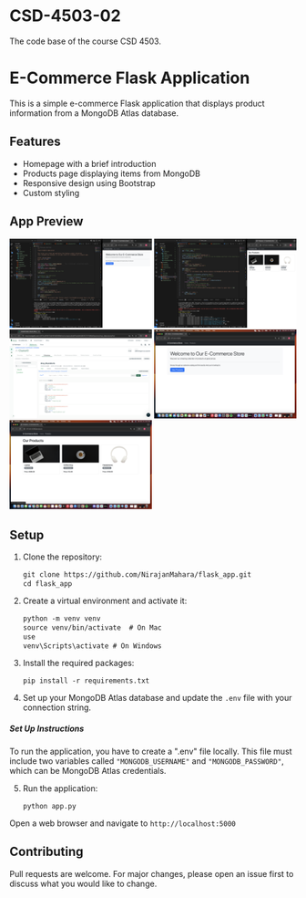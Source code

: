 # CSD-4503-02
The code base of the course CSD 4503.

# E-Commerce Flask Application

This is a simple e-commerce Flask application that displays product information from a MongoDB Atlas database.

## Features

- Homepage with a brief introduction
- Products page displaying items from MongoDB
- Responsive design using Bootstrap
- Custom styling

## App Preview
<img src="static/images/Screenshot 2024-10-12 at 4.21.11 PM.png" width="250" />
<img src="static/images/Screenshot 2024-10-12 at 4.22.23 PM.png" width="250" />
<img src="static/images/Screenshot 2024-10-12 at 4.23.33 PM.png" width="250" />
<img src="static/images/Screenshot 2024-10-12 at 4.26.15 PM.png" width="250" />
<img src="static/images/Screenshot 2024-10-12 at 4.27.00 PM.png" width="250" />

## Setup

1. Clone the repository:
   ```
   git clone https://github.com/NirajanMahara/flask_app.git
   cd flask_app
   ```

2. Create a virtual environment and activate it:
   ```
   python -m venv venv
   source venv/bin/activate  # On Mac 
   use 
   venv\Scripts\activate # On Windows
   ```

3. Install the required packages:
   ```
   pip install -r requirements.txt
   ```

4. Set up your MongoDB Atlas database and update the `.env` file with your connection string.

##### Set Up Instructions
To run the application, you have to create a ".env" file locally.
This file must include two variables called ```"MONGODB_USERNAME"``` and ```"MONGODB_PASSWORD"```,
which can be MongoDB Atlas credentials. 

5. Run the application:
   ```
   python app.py
   ```

Open a web browser and navigate to `http://localhost:5000`


## Contributing

Pull requests are welcome. For major changes, please open an issue first to discuss what you would like to change.

